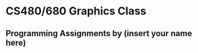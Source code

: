CS480/680 Graphics Class
=============

Programming Assignments by (insert your name here)
---------------------

